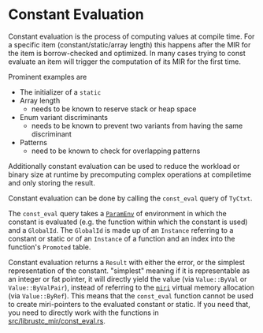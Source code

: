 # Constant Evaluation

Constant evaluation is the process of computing values at compile time. For a
specific item (constant/static/array length) this happens after the MIR for the
item is borrow-checked and optimized. In many cases trying to const evaluate an
item will trigger the computation of its MIR for the first time.

Prominent examples are

* The initializer of a `static`
* Array length
    * needs to be known to reserve stack or heap space
* Enum variant discriminants
    * needs to be known to prevent two variants from having the same
      discriminant
* Patterns
    * need to be known to check for overlapping patterns

Additionally constant evaluation can be used to reduce the workload or binary
size at runtime by precomputing complex operations at compiletime and only
storing the result.

Constant evaluation can be done by calling the `const_eval` query of `TyCtxt`.

The `const_eval` query takes a [`ParamEnv`](./param_env.html) of environment in
which the constant is evaluated (e.g. the function within which the constant is
used) and a `GlobalId`. The `GlobalId` is made up of an
`Instance` referring to a constant or static or of an
`Instance` of a function and an index into the function's `Promoted` table.

Constant evaluation returns a `Result` with either the error, or the simplest
representation of the constant. "simplest" meaning if it is representable as an
integer or fat pointer, it will directly yield the value (via `Value::ByVal` or
`Value::ByValPair`), instead of referring to the [`miri`](./miri.html) virtual
memory allocation (via `Value::ByRef`). This means that the `const_eval`
function cannot be used to create miri-pointers to the evaluated constant or
static. If you need that, you need to directly work with the functions in
[src/librustc_mir/const_eval.rs](https://doc.rust-lang.org/nightly/nightly-rustc/rustc_mir/const_eval/index.html).
